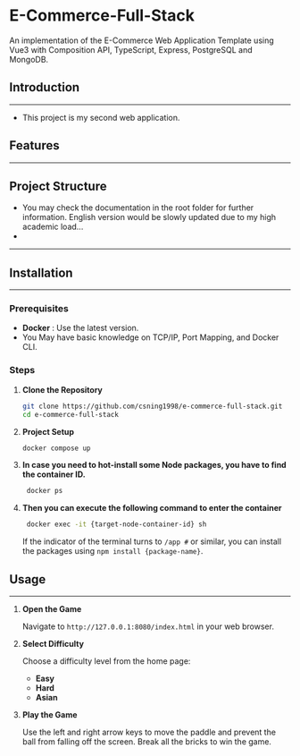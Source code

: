 # E-Commerce-Full-Stack

An implementation of the E-Commerce Web Application Template using Vue3 with Composition API, TypeScript, Express, PostgreSQL and MongoDB.

## Introduction

---
- This project is my second web application.

## Features

---

## Project Structure

- You may check the documentation in the root folder for further information. English version would be slowly updated due to my high academic load...
- 
---

## Installation

---
### Prerequisites

- **Docker** : Use the latest version.
- You May have basic knowledge on TCP/IP, Port Mapping, and Docker CLI.

### Steps

1. **Clone the Repository**

   ```bash
   git clone https://github.com/csning1998/e-commerce-full-stack.git
   cd e-commerce-full-stack
   ```

2. **Project Setup**

    ```sh
    docker compose up
    ```

3. **In case you need to hot-install some Node packages, you have to find the container ID.**

   ```sh
    docker ps
    ```

4. **Then you can execute the following command to enter the container**
    
   ```sh
    docker exec -it {target-node-container-id} sh
    ```
   
    If the indicator of the terminal turns to `/app #` or similar, you can install the packages using `npm install {package-name}`.

## Usage

---
1. **Open the Game**

   Navigate to `http://127.0.0.1:8080/index.html` in your web browser.

2. **Select Difficulty**

   Choose a difficulty level from the home page:

    - **Easy**
    - **Hard**
    - **Asian**

3. **Play the Game**

   Use the left and right arrow keys to move the paddle and prevent the ball from falling off the screen. Break all the bricks to win the game.
